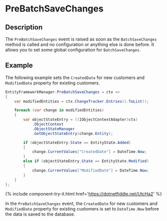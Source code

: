 # PreBatchSaveChanges

## Description

The `PreBatchSaveChanges` event is raised as soon as the `BatchSaveChanges` method is called and no configuration or anything else is done before. It allows you to set some global configuration for `BatchSaveChanges`. 

## Example

The following example sets the `CreatedDate` for new customers and `ModifiedDate` property for existing customers.

```csharp
EntityFrameworkManager.PreBatchSaveChanges = ctx =>
{
    var modifiedEntities = ctx.ChangeTracker.Entries().ToList();

    foreach (var change in modifiedEntities)
    {
        var objectStateEntry = ((IObjectContextAdapter)ctx)
            .ObjectContext
            .ObjectStateManager
            .GetObjectStateEntry(change.Entity);

        if (objectStateEntry.State == EntityState.Added)
        {
            change.CurrentValues["CreatedDate"] = DateTime.Now;
        }
        else if (objectStateEntry.State == EntityState.Modified)
        {
            change.CurrentValues["ModifiedDate"] = DateTime.Now;
        }
    }
};
```

{% include component-try-it.html href='https://dotnetfiddle.net/UtcHa2' %}

In the `PreBatchSaveChanges` event, the `CreatedDate` for new customers and `ModifiedDate` property for existing customers is set to `DateTime.Now` before the data is saved to the database.
